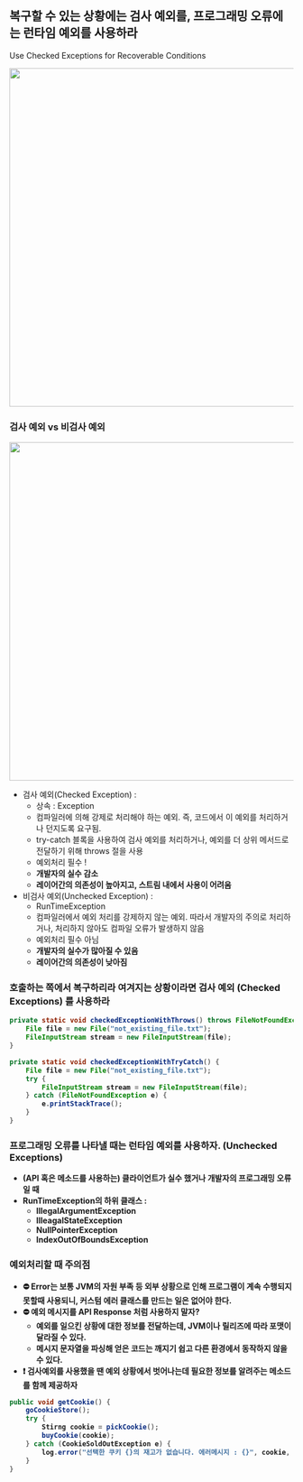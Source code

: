 ## 복구할 수 있는 상황에는 검사 예외를, 프로그래밍 오류에는 런타임 예외를 사용하라
Use Checked Exceptions for Recoverable Conditions

<img src="https://github.com/NoSubject-Study/effective-java-study/assets/37797830/f73e08b3-dfe9-4bd6-b53a-6663211de34c" width="600"></img>

### 검사 예외 vs 비검사 예외
<img src="https://github.com/NoSubject-Study/effective-java-study/assets/37797830/f73e08b3-dfe9-4bd6-b53a-6663211de34c" width="600"></img>
- 검사 예외(Checked Exception) :
  - 상속 : Exception 
  - 컴파일러에 의해 강제로 처리해야 하는 예외. 즉, 코드에서 이 예외를 처리하거나 던지도록 요구됨.
  - try-catch 블록을 사용하여 검사 예외를 처리하거나, 예외를 더 상위 메서드로 전달하기 위해 throws 절을 사용
  - 예외처리 필수 !
  - <b>개발자의 실수 감소</b>
  - <b>레이어간의 의존성이 높아지고, 스트림 내에서 사용이 어려움</b>
- 비검사 예외(Unchecked Exception) :
  - RunTimeException 
  - 컴파일러에서 예외 처리를 강제하지 않는 예외. 따라서 개발자의 주의로 처리하거나, 처리하지 않아도 컴파일 오류가 발생하지 않음
  - 예외처리 필수 아님
  - <b>개발자의 실수가 많아질 수 있음<b>
  - <b>레이어간의 의존성이 낮아짐</b>
 

### 호출하는 쪽에서 복구하리라 여겨지는 상황이라면 검사 예외 (Checked Exceptions) 를 사용하라
``` java
private static void checkedExceptionWithThrows() throws FileNotFoundException {
    File file = new File("not_existing_file.txt");
    FileInputStream stream = new FileInputStream(file);
}
```
``` java
private static void checkedExceptionWithTryCatch() {
    File file = new File("not_existing_file.txt");
    try {
        FileInputStream stream = new FileInputStream(file);
    } catch (FileNotFoundException e) {
        e.printStackTrace();
    }
}
```

### 프로그래밍 오류를 나타낼 때는 런타임 예외를 사용하자. (Unchecked Exceptions)
- (API 혹은 메소드를 사용하는) 클라이언트가 실수 했거나 개발자의 프로그래밍 오류일 때
- RunTimeException의 하위 클래스 :
  - IllegalArgumentException
  - IlleagalStateException
  - NullPointerException
  - IndexOutOfBoundsException


### 예외처리할 때 주의점
- ⛔️ Error는 보통 JVM의 자원 부족 등 외부 상황으로 인해 프로그램이 계속 수행되지 못할때 사용되니, 커스텀 에러 클래스를 만드는 일은 없어야 한다.
- ⛔️ 예외 메시지를 API Response 처럼 사용하지 말자?
  - 예외를 일으킨 상황에 대한 정보를 전달하는데, JVM이나 릴리즈에 따라 포맷이 달라질 수 있다.
  - 메시지 문자열을 파싱해 얻은 코드는 깨지기 쉽고 다른 환경에서 동작하지 않을 수 있다.
- ❗️ 검사예외를 사용했을 땐 예외 상황에서 벗어나는데 필요한 정보를 알려주는 메소드를 함께 제공하자    
    
``` java
public void getCookie() {
    goCookieStore();
    try {
        Stirng cookie = pickCookie();
        buyCookie(cookie);
    } catch (CookieSoldOutException e) {
        log.error("선택한 쿠키 {}의 재고가 없습니다. 에러메시지 : {}", cookie, e.getMessage());
    }
}
```

